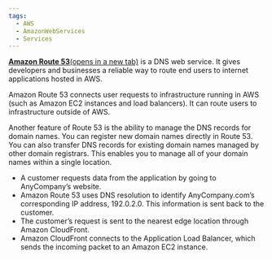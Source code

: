 ```yaml
---
tags:
  - AWS
  - AmazonWebServices
  - Services
---
```

[**Amazon Route 53**(opens in a new tab)](https://aws.amazon.com/route53) is a DNS web service. It gives developers and businesses a reliable way to route end users to internet applications hosted in AWS. 

Amazon Route 53 connects user requests to infrastructure running in AWS (such as Amazon EC2 instances and load balancers). It can route users to infrastructure outside of AWS.

Another feature of Route 53 is the ability to manage the DNS records for domain names. You can register new domain names directly in Route 53. You can also transfer DNS records for existing domain names managed by other domain registrars. This enables you to manage all of your domain names within a single location.

- A customer requests data from the application by going to AnyCompany’s website. 
- Amazon Route 53 uses DNS resolution to identify AnyCompany.com’s corresponding IP address, 192.0.2.0. This information is sent back to the customer. 
- The customer’s request is sent to the nearest edge location through Amazon CloudFront. 
- Amazon CloudFront connects to the Application Load Balancer, which sends the incoming packet to an Amazon EC2 instance.